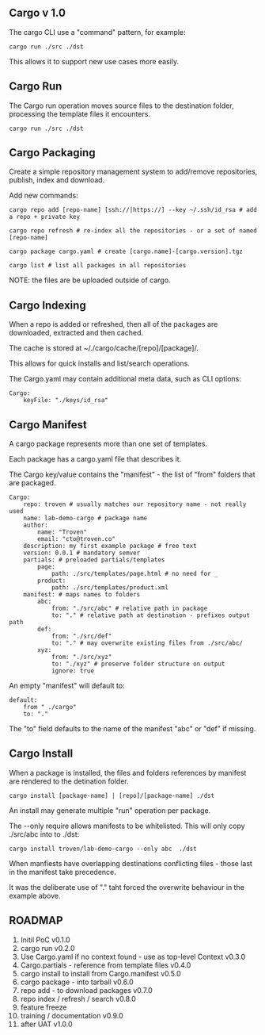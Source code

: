 
Cargo v 1.0
------------

The cargo CLI use a "command" pattern, for example:

    cargo run ./src ./dst

This allows it to support new use cases more easily.

Cargo Run
---------

The Cargo run operation moves source files to the destination folder, processing the template files it encounters.

    cargo run ./src ./dst

Cargo Packaging
---------------

Create a simple repository management system to add/remove repositories, publish, index and download.

Add new commands:

    cargo repo add [repo-name] [ssh://|https://] --key ~/.ssh/id_rsa # add a repo + private key

    cargo repo refresh # re-index all the repositories - or a set of named [repo-name]

    cargo package cargo.yaml # create [cargo.name]-[cargo.version].tgz 

    cargo list # list all packages in all repositories
    
NOTE: the files are be uploaded outside of cargo.

Cargo Indexing
--------------

When a repo is added or refreshed, then all of the packages are downloaded, extracted and then cached.

The cache is stored at ~/./cargo/cache/[repo]/[package]/. 

This allows for quick installs and list/search operations.

The Cargo.yaml may contain additional meta data, such as CLI options:

    Cargo:
        keyFile: "./keys/id_rsa"

Cargo Manifest
--------------

A cargo package represents more than one set of templates.

Each package has a cargo.yaml file that describes it.

The Cargo key/value contains the "manifest" - the list of "from" folders that are packaged.

    Cargo:
        repo: troven # usually matches our repository name - not really used
        name: lab-demo-cargo # package name
        author:
            name: "Troven"
            email: "cto@troven.co"
        description: my first example package # free text
        version: 0.0.1 # mandatory semver
        partials: # preloaded partials/templates
            page:
                path: ./src/templates/page.html # no need for _
            product:
                path: ./src/templates/product.xml
        manifest: # maps names to folders
            abc:
                from: "./src/abc" # relative path in package
                to: "." # relative path at destination - prefixes output path
            def:
                from: "./src/def"
                to: "." # may overwrite existing files from ./src/abc/ 
            xyz:
                from: "./src/xyz"
                to: "./xyz" # preserve folder structure on output
                ignore: true

An empty "manifest" will default to:

    default:
        from " ./cargo"
        to: "."

The "to" field defaults to the name of the manifest "abc" or "def" if missing.

Cargo Install
-------------

When a package is installed, the files and folders references by manifest are rendered to the detination folder.

    cargo install [package-name] | [repo]/[package-name] ./dst

An install may generate multiple "run" operation per package. 

The --only require allows manifests to be whitelisted. This will only copy ./src/abc into to ./dst:

    cargo install troven/lab-demo-cargo --only abc  ./dst

When manfiests have overlapping destinations conflicting files - those last in the manifest take precedence.


It was the deliberate use of "." taht forced the overwrite behaviour in the example above.

ROADMAP
-------

1) Initil PoC v0.1.0
2) cargo run v0.2.0
3) Use Cargo.yaml if no context found - use as top-level Context v0.3.0
4) Cargo.partials - reference from template files v0.4.0
5) cargo install to install from Cargo.manifest  v0.5.0
6) cargo package - into tarball  v0.6.0
7) repo add - to download packages  v0.7.0
8) repo index / refresh / search  v0.8.0
9) feature freeze
10) training / documentation    v0.9.0
11) after UAT v1.0.0





